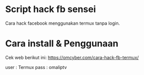 # Script hack fb sensei
Cara hack facebook menggunakan termux tanpa login.

# Cara install & Penggunaan
Cek web berikut ini:
https://omcyber.com/cara-hack-fb-termux/

user : Termux
pass : omaliptv

